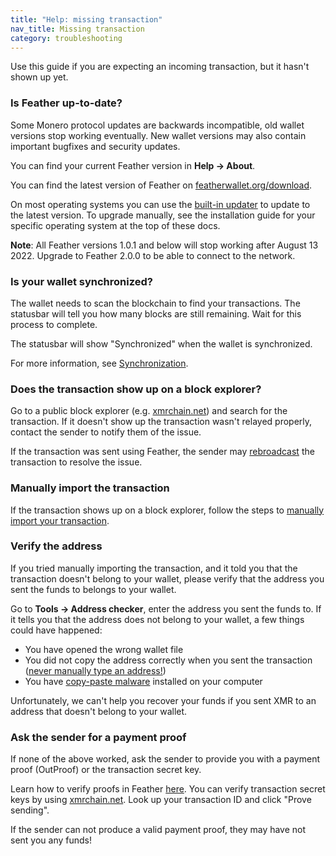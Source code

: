 ```yaml
---
title: "Help: missing transaction"
nav_title: Missing transaction
category: troubleshooting
---
```


Use this guide if you are expecting an incoming transaction, but it hasn't shown up yet.

### Is Feather up-to-date?

Some Monero protocol updates are backwards incompatible, old wallet versions stop working eventually. New wallet versions may also contain important bugfixes and security updates.

You can find your current Feather version in **Help → About**.

You can find the latest version of Feather on [featherwallet.org/download](https://featherwallet.org/download).

On most operating systems you can use the [built-in updater](updater) to update to the latest version. To upgrade manually, see the installation guide for your specific operating system at the top of these docs.

**Note**: All Feather versions 1.0.1 and below will stop working after August 13 2022. Upgrade to Feather 2.0.0 to be able to connect to the network.

### Is your wallet synchronized?

The wallet needs to scan the blockchain to find your transactions. The statusbar will tell you how many blocks are still remaining. Wait for this process to complete.

The statusbar will show "Synchronized" when the wallet is synchronized.

For more information, see [Synchronization](synchronization).

### Does the transaction show up on a block explorer?

Go to a public block explorer (e.g. [xmrchain.net](https://xmrchain.net)) and search for the transaction. If it doesn't show up the transaction wasn't relayed properly, contact the sender to notify them of the issue.

If the transaction was sent using Feather, the sender may [rebroadcast](failed-tx) the transaction to resolve the issue.

### Manually import the transaction

If the transaction shows up on a block explorer, follow the steps to [manually import your transaction](import-transaction).

### Verify the address

If you tried manually importing the transaction, and it told you that the transaction doesn't belong to your wallet, please verify that the address you sent the funds to belongs to your wallet.

Go to **Tools → Address checker**, enter the address you sent the funds to. If it tells you that the address does not belong to your wallet, a few things could have happened:

- You have opened the wrong wallet file
- You did not copy the address correctly when you sent the transaction ([never manually type an address!](receive_transaction))
- You have [copy-paste malware](https://medium.com/chainreport/copy-paste-malware-crypto-multipliers-4a0c09c7730a) installed on your computer

Unfortunately, we can't help you recover your funds if you sent XMR to an address that doesn't belong to your wallet.

### Ask the sender for a payment proof

If none of the above worked, ask the sender to provide you with a payment proof (OutProof) or the transaction secret key. 

Learn how to verify proofs in Feather [here](verify_tx_proof). You can verify transaction secret keys by using [xmrchain.net](https://xmrchain.net). Look up your transaction ID and click "Prove sending".

If the sender can not produce a valid payment proof, they may have not sent you any funds!